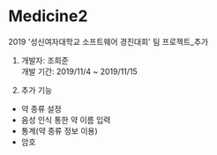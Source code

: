 # Medicine2
2019 '성신여자대학교 소프트웨어 경진대회' 팀 프로젝트_추가

1. 개발자: 조희준\
   개발 기간: 2019/11/4 ~ 2019/11/15
   
2. 추가 기능
- 약 종류 설정 
- 음성 인식 통한 약 이름 입력
- 통계(약 종류 정보 이용)
- 암호
